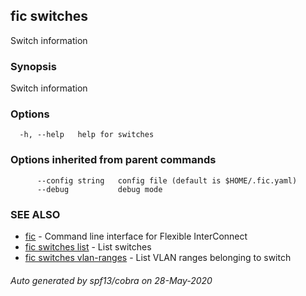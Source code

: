 ## fic switches

Switch information

### Synopsis

Switch information

### Options

```
  -h, --help   help for switches
```

### Options inherited from parent commands

```
      --config string   config file (default is $HOME/.fic.yaml)
      --debug           debug mode
```

### SEE ALSO

* [fic](fic.md)	 - Command line interface for Flexible InterConnect
* [fic switches list](fic_switches_list.md)	 - List switches
* [fic switches vlan-ranges](fic_switches_vlan-ranges.md)	 - List VLAN ranges belonging to switch

###### Auto generated by spf13/cobra on 28-May-2020
